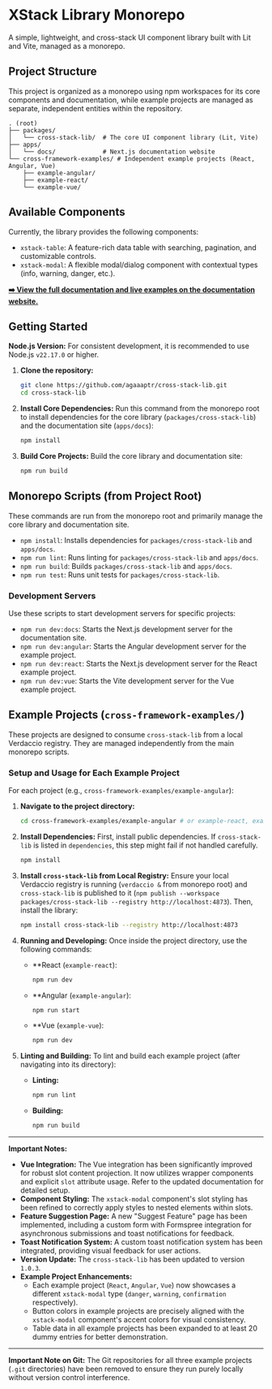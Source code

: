 # XStack Library Monorepo

A simple, lightweight, and cross-stack UI component library built with Lit and Vite, managed as a monorepo.

## Project Structure

This project is organized as a monorepo using npm workspaces for its core components and documentation, while example projects are managed as separate, independent entities within the repository.

```
. (root)
├── packages/
│   └── cross-stack-lib/  # The core UI component library (Lit, Vite)
├── apps/
│   └── docs/             # Next.js documentation website
└── cross-framework-examples/ # Independent example projects (React, Angular, Vue)
    ├── example-angular/
    ├── example-react/
    └── example-vue/
```

## Available Components

Currently, the library provides the following components:

- `xstack-table`: A feature-rich data table with searching, pagination, and customizable controls.
- `xstack-modal`: A flexible modal/dialog component with contextual types (info, warning, danger, etc.).

**[➡️ View the full documentation and live examples on the documentation website.](https://cross-stack-lib-docs.vercel.app/)**

## Getting Started

**Node.js Version:**
For consistent development, it is recommended to use Node.js `v22.17.0` or higher.

1. **Clone the repository:**

    ```bash
    git clone https://github.com/agaaaptr/cross-stack-lib.git
    cd cross-stack-lib
    ```

2. **Install Core Dependencies:**
    Run this command from the monorepo root to install dependencies for the core library (`packages/cross-stack-lib`) and the documentation site (`apps/docs`):

    ```bash
    npm install
    ```

3. **Build Core Projects:**
    Build the core library and documentation site:

    ```bash
    npm run build
    ```

## Monorepo Scripts (from Project Root)

These commands are run from the monorepo root and primarily manage the core library and documentation site.

- `npm install`: Installs dependencies for `packages/cross-stack-lib` and `apps/docs`.
- `npm run lint`: Runs linting for `packages/cross-stack-lib` and `apps/docs`.
- `npm run build`: Builds `packages/cross-stack-lib` and `apps/docs`.
- `npm run test`: Runs unit tests for `packages/cross-stack-lib`.

### Development Servers

Use these scripts to start development servers for specific projects:

- `npm run dev:docs`: Starts the Next.js development server for the documentation site.
- `npm run dev:angular`: Starts the Angular development server for the example project.
- `npm run dev:react`: Starts the Next.js development server for the React example project.
- `npm run dev:vue`: Starts the Vite development server for the Vue example project.

## Example Projects (`cross-framework-examples/`)

These projects are designed to consume `cross-stack-lib` from a local Verdaccio registry. They are managed independently from the main monorepo scripts.

### Setup and Usage for Each Example Project

For each project (e.g., `cross-framework-examples/example-angular`):

1. **Navigate to the project directory:**

    ```bash
    cd cross-framework-examples/example-angular # or example-react, example-vue
    ```

2. **Install Dependencies:**
    First, install public dependencies. If `cross-stack-lib` is listed in `dependencies`, this step might fail if not handled carefully.

    ```bash
    npm install
    ```

3. **Install `cross-stack-lib` from Local Registry:**
    Ensure your local Verdaccio registry is running (`verdaccio &` from monorepo root) and `cross-stack-lib` is published to it (`npm publish --workspace packages/cross-stack-lib --registry http://localhost:4873`). Then, install the library:

    ```bash
    npm install cross-stack-lib --registry http://localhost:4873
    ```

4. **Running and Developing:**
    Once inside the project directory, use the following commands:

    - **React (`example-react`):

        ```bash
        npm run dev
        ```

    - **Angular (`example-angular`):

        ```bash
        npm run start
        ```

    - **Vue (`example-vue`):

        ```bash
        npm run dev
        ```

5. **Linting and Building:**
    To lint and build each example project (after navigating into its directory):

    - **Linting:**

        ```bash
        npm run lint
        ```

    - **Building:**

        ```bash
        npm run build
        ```

---

**Important Notes:**

- **Vue Integration:** The Vue integration has been significantly improved for robust slot content projection. It now utilizes wrapper components and explicit `slot` attribute usage. Refer to the updated documentation for detailed setup.
- **Component Styling:** The `xstack-modal` component's slot styling has been refined to correctly apply styles to nested elements within slots.
- **Feature Suggestion Page:** A new "Suggest Feature" page has been implemented, including a custom form with Formspree integration for asynchronous submissions and toast notifications for feedback.
- **Toast Notification System:** A custom toast notification system has been integrated, providing visual feedback for user actions.
- **Version Update:** The `cross-stack-lib` has been updated to version `1.0.3`.
- **Example Project Enhancements:**
  - Each example project (`React`, `Angular`, `Vue`) now showcases a different `xstack-modal` type (`danger`, `warning`, `confirmation` respectively).
  - Button colors in example projects are precisely aligned with the `xstack-modal` component's accent colors for visual consistency.
  - Table data in all example projects has been expanded to at least 20 dummy entries for better demonstration.

---

**Important Note on Git:**
The Git repositories for all three example projects (`.git` directories) have been removed to ensure they run purely locally without version control interference.
